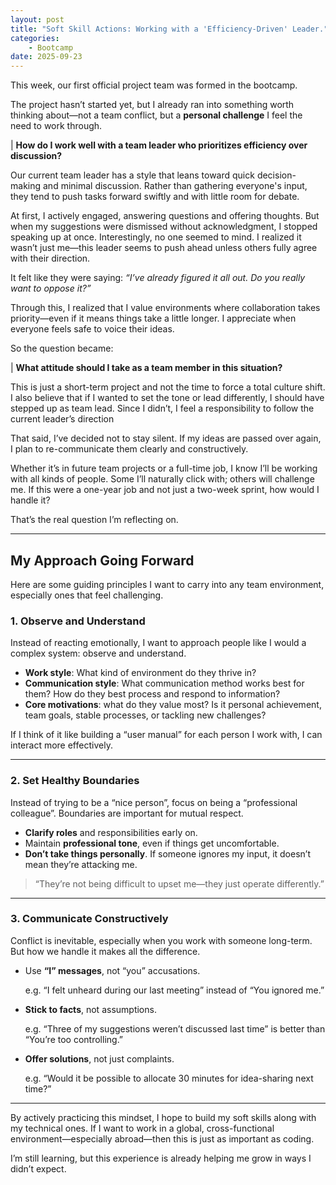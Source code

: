 ```yaml
---
layout: post
title: "Soft Skill Actions: Working with a 'Efficiency-Driven' Leader."
categories:
    - Bootcamp
date: 2025-09-23
---
```


This week, our first official project team was formed in the bootcamp.

The project hasn’t started yet, but I already ran into something worth thinking about—not a team conflict, but a **personal challenge** I feel the need to work through.

| **How do I work well with a team leader who prioritizes efficiency over discussion?**


Our current team leader has a style that leans toward quick decision-making and minimal discussion. Rather than gathering everyone's input, they tend to push tasks forward swiftly and with little room for debate.

At first, I actively engaged, answering questions and offering thoughts. But when my suggestions were dismissed without acknowledgment, I stopped speaking up at once. Interestingly, no one seemed to mind. I realized it wasn’t just me—this leader seems to push ahead unless others fully agree with their direction.

It felt like they were saying: *“I’ve already figured it all out. Do you really want to oppose it?”*

Through this, I realized that I value environments where collaboration takes priority—even if it means things take a little longer. I appreciate when everyone feels safe to voice their ideas.

So the question became:

| **What attitude should I take as a team member in this situation?**


This is just a short-term project and not the time to force a total culture shift. I also believe that if I wanted to set the tone or lead differently, I should have stepped up as team lead. Since I didn’t, I feel a responsibility to follow the current leader’s direction

That said, I’ve decided not to stay silent. If my ideas are passed over again, I plan to re-communicate them clearly and constructively.

Whether it’s in future team projects or a full-time job, I know I’ll be working with all kinds of people. Some I’ll naturally click with; others will challenge me. If this were a one-year job and not just a two-week sprint, how would I handle it?

That’s the real question I’m reflecting on.

---

## My Approach Going Forward

Here are some guiding principles I want to carry into any team environment, especially ones that feel challenging.

### 1. Observe and Understand

Instead of reacting emotionally, I want to approach people like I would a complex system: observe and understand.

- **Work style**: What kind of environment do they thrive in?
- **Communication style**: What communication method works best for them? How do they best process and respond to information?
- **Core motivations**: what do they value most? Is it personal achievement, team goals, stable processes, or tackling new challenges?

If I think of it like building a “user manual” for each person I work with, I can interact more effectively.

---

### 2. Set Healthy Boundaries

Instead of trying to be a “nice person”, focus on being a “professional colleague”. Boundaries are important for mutual respect.

- **Clarify roles** and responsibilities early on.
- Maintain **professional tone**, even if things get uncomfortable.
- **Don’t take things personally**. If someone ignores my input, it doesn’t mean they’re attacking me.

> “They’re not being difficult to upset me—they just operate differently.”


---

### 3. Communicate Constructively

Conflict is inevitable, especially when you work with someone long-term. But how we handle it makes all the difference.

- Use **“I” messages**, not “you” accusations.
    
    e.g. “I felt unheard during our last meeting” instead of “You ignored me.”
    
- **Stick to facts**, not assumptions.
    
    e.g. “Three of my suggestions weren’t discussed last time” is better than “You’re too controlling.”
    
- **Offer solutions**, not just complaints.
    
    e.g. “Would it be possible to allocate 30 minutes for idea-sharing next time?”
    

---

By actively practicing this mindset, I hope to build my soft skills along with my technical ones. If I want to work in a global, cross-functional environment—especially abroad—then this is just as important as coding.

I’m still learning, but this experience is already helping me grow in ways I didn’t expect.